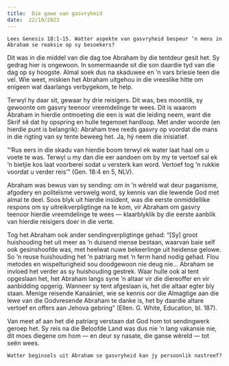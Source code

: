 ```yaml
---
title:  Die gawe van gasvryheid
date:  22/10/2023
---
```


`Lees Genesis 18:1-15. Watter aspekte van gasvryheid bespeur ’n mens in Abraham se reaksie op sy besoekers?`

Dit was in die middel van die dag toe Abraham by die tentdeur gesit het. Sy gedrag hier is ongewoon. In somermaande sit die son daardie tyd van die dag op sy hoogste. Almal soek dus na skaduwee en ’n vars briesie teen die vel. Wie weet, miskien het Abraham uitgehou in die vreeslike hitte om enigeen wat daarlangs verbygekom, te help.

Terwyl hy daar sit, gewaar hy drie reisigers. Dit was, bes moontlik, sy gewoonte om gasvry teenoor vreemdelinge te wees. Dit is waarom Abraham in hierdie ontmoeting die een is wat die leiding neem, want die Skrif sê dat hy opspring en hulle tegemoet hardloop. Met ander woorde (en hierdie punt is belangrik): Abraham tree reeds gasvry op voordat die mans in die rigting van sy tente beweeg het. Ja, hý neem die inisiatief.

“‘Rus eers in die skadu van hierdie boom terwyl ek water laat haal om u voete te was. Terwyl u my dan die eer aandoen om by my te vertoef sal ek ’n bietjie kos laat voorberei sodat u versterk kan word. Vertoef tog ’n rukkie voordat u verder reis’” (Gen. 18:4 en 5, NLV).

Abraham was bewus van sy sending: om in ’n wêreld wat deur paganisme, afgodery en politeïsme verswelg word, sy kennis van die lewende God met almal te deel. Soos blyk uit hierdie insident, was die eerste onmiddellike respons om sy uitreikverpligtinge na te kom, vir Abraham om gasvry teenoor hierdie vreemdelinge te wees — klaarblyklik by die  eerste aanblik van hierdie reisigers doer in die verte.

Tog het Abraham ook ander sendingverpligtinge gehad: “[Sy] groot huishouding het uit meer as ’n duisend mense bestaan, waarvan baie self ook gesinshoofde was, met heelwat nuwe bekeerlinge uit heidense gelowe. So ’n reuse huishouding het ’n patriarg met ’n ferm hand nodig gehad. Flou metodes en wispelturigheid sou doodgewoon nie deug nie… Abraham se invloed het verder as sy huishouding gestrek. Waar hulle ook al tent opgeslaan het, het Abraham langs syne ’n altaar vir die diereoffer en vir aanbidding opgerig. Wanneer sy tent afgeslaan is, het die altaar egter bly staan. Menige reisende Kanaäniet, wie se kennis oor die Almagtige aan die lewe van die Godvresende Abraham te danke is, het by daardie altare vertoef en offers aan Jehova gebring” (Ellen. G. White, Education, bl. 187).

Van meet af aan het dié patriarg verstaan dat God hom tot sendingwerk geroep het. Sy reis na die Beloofde Land was dus nie ’n lang vakansie nie, dit moes diegene om hom — en deur sy nasate, die ganse wêreld — tot seën wees.

`Watter beginsels uit Abraham se gasvryheid kan jy persoonlik nastreef?`